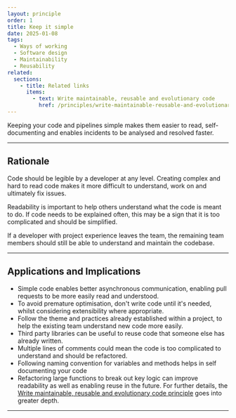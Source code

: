 ```yaml
---
layout: principle
order: 1
title: Keep it simple
date: 2025-01-08
tags:
  - Ways of working
  - Software design
  - Maintainability
  - Reusability
related:
  sections:
    - title: Related links
      items:
        - text: Write maintainable, reusable and evolutionary code
          href: /principles/write-maintainable-reusable-and-evolutionary-code/
---
```


Keeping your code and pipelines simple makes them easier to read, self-documenting and enables incidents to be analysed and resolved faster.

---

## Rationale

Code should be legible by a developer at any level. Creating complex and hard to read code makes it more difficult to understand, work on and ultimately fix issues.

Readability is important to help others understand what the code is meant to do. If code needs to be explained often, this may be a sign that it is too complicated and should be simplified.

If a developer with project experience leaves the team, the remaining team members should still be able to understand and maintain the codebase.

---

## Applications and Implications

- Simple code enables better asynchronous communication, enabling pull requests to be more easily read and understood.
- To avoid premature optimisation, don't write code until it's needed, whilst considering extensibility where appropriate.
- Follow the theme and practices already established within a project, to help the existing team understand new code more easily.
- Third party libraries can be useful to reuse code that someone else has already written.
- Multiple lines of comments could mean the code is too complicated to understand and should be refactored.
- Following naming convention for variables and methods helps in self documenting your code
- Refactoring large functions to break out key logic can improve readability as well as enabling reuse in the future. For further details, the [Write maintainable, reusable and evolutionary code principle](/principles/write-maintainable-reusable-and-evolutionary-code/) goes into greater depth.

---
